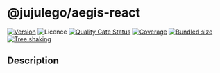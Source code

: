 # @jujulego/aegis-react
[![Version](https://img.shields.io/npm/v/@jujulego/aegis-react)](https://www.npmjs.com/package/@jujulego/aegis-react)
![Licence](https://img.shields.io/github/license/jujulego/aegis)
[![Quality Gate Status](https://sonarcloud.io/api/project_badges/measure?project=jujulego_aegis-react&metric=alert_status)](https://sonarcloud.io/dashboard?id=jujulego_aegis-react)
[![Coverage](https://sonarcloud.io/api/project_badges/measure?project=jujulego_aegis-react&metric=coverage)](https://sonarcloud.io/dashboard?id=jujulego_aegis-react)
[![Bundled size](https://badgen.net/bundlephobia/minzip/@jujulego/aegis-react)](https://bundlephobia.com/package/@jujulego/aegis-react)
[![Tree shaking](https://badgen.net/bundlephobia/tree-shaking/@jujulego/aegis-react)](https://bundlephobia.com/package/@jujulego/aegis-react)

## Description
